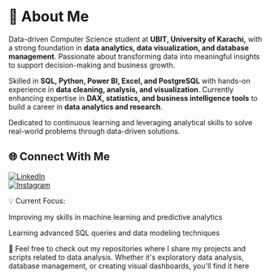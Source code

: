 # 👋 About Me
 Data-driven Computer Science student at **UBIT, University of Karachi,** with a strong foundation in **data analytics, data visualization, and database management**. Passionate about transforming data into meaningful insights to support decision-making and business growth.

Skilled in **SQL, Python, Power BI, Excel, and PostgreSQL** with hands-on experience in **data cleaning, analysis, and visualization**. Currently enhancing expertise in **DAX, statistics, and business intelligence tools** to build a career in **data analytics and research**.

Dedicated to continuous learning and leveraging analytical skills to solve real-world problems through data-driven solutions.

 ## 🌐 Connect With Me
[![LinkedIn](https://img.shields.io/badge/LinkedIn-blue?logo=linkedin&logoColor=white)](https://www.linkedin.com/in/laiba-a2834227b/)  
[![Instagram](https://img.shields.io/badge/Instagram-purple?logo=instagram&logoColor=white)](https://instagram.com/your-handle)  
 

💡 Current Focus:

Improving my skills in machine learning and predictive analytics

Learning advanced SQL queries and data modeling techniques

🚀 Feel free to check out my repositories where I share my projects and scripts related to data analysis. Whether it's exploratory data analysis, database management, or creating visual dashboards, you'll find it here
